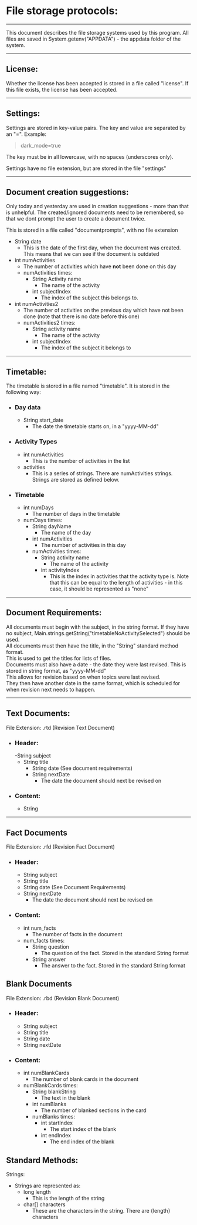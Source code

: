 File storage protocols:
=======================

---

This document describes the file storage systems used by this program.
All files are saved in System.getenv("APPDATA") - the appdata folder of the system.

---

## License:

Whether the license has been accepted is stored in a file called "license". If this file exists, the license has been accepted.

---

## Settings:

Settings are stored in key-value pairs. The key and value are separated by an "=". Example:

> dark_mode=true

The key must be in all lowercase, with no spaces (underscores only).

Settings have no file extension, but are stored in the file "settings"

---

## Document creation suggestions:

Only today and yesterday are used in creation suggestions - more than that is unhelpful.
The created/ignored documents need to be remembered, so that we dont prompt the user to create a document twice.

This is stored in a file called "documentprompts", with no file extension

- String date
  - This is the date of the first day, when the document was created. This means that we can see if the document is outdated
- int numActivities
  - The number of activities which have **not** been done on this day
  - numActivities times:
    - String Activity name
      - The name of the activity
    - int subjectIndex
      - The index of the subject this belongs to.
- int numActivities2
  - The number of activities on the previous day which have not been done (note that there is no date before this one)
  - numActivities2 times:
    - String activity name
      - The name of the activity
    - int subjectIndex
      - The index of the subject it belongs to

---

## Timetable:

The timetable is stored in a file named "timetable". It is stored in the following way:

- ### Day data
  - String start_date
    - The date the timetable starts on, in a "yyyy-MM-dd"
- ### Activity Types
  - int numActivities
    - This is the number of activities in the list
  - activities
    - This is a series of strings. There are numActivities strings. Strings are stored as defined below.

- ### Timetable
  - int numDays
    - The number of days in the timetable
  - numDays times:
    - String dayName
      - The name of the day
    - int numActivities
      - The number of activities in this day
    - numActivities times:
      - String activity name
        - The name of the activity
      - int activityIndex
        - This is the index in activities that the activity type is. 
Note that this can be equal to the length of activities - in this case, it should be represented as "none"


---

## Document Requirements:
All documents must begin with the subject, in the string format. If they have no subject, Main.strings.getString("timetableNoActivitySelected") should be used. <br>
All documents must then have the title, in the "String" standard method format. <br>
This is used to get the titles for lists of files. <br>
Documents must also have a date - the date they were last revised. This is stored in string format, as "yyyy-MM-dd" <br>
This allows for revision based on when topics were last revised.<br>
They then have another date in the same format, which is scheduled for when revision next needs to happen.

---

## Text Documents:

File Extension: .rtd (Revision Text Document)

- ### Header:
  -String subject 
  - String title
    - String date (See document requirements)
    - String nextDate
      - The date the document should next be revised on
- ### Content:
  - String

---

## Fact Documents

File Extension: .rfd (Revision Fact Document)

- ### Header:
  - String subject 
  -   String title
  -   String date (See Document Requirements)
  - String nextDate
    - The date the document should next be revised on
- ### Content:
  - int num_facts
    - The number of facts in the document
  - num_facts times:
    - String question
      - The question of the fact. Stored in the standard String format
    - String answer
      - The answer to the fact. Stored in the standard String format

## Blank Documents

File Extension: .rbd  (Revision Blank Document)

- ### Header:
  - String subject
  - String title
  - String date
  - String nextDate
- ### Content:
  - int numBlankCards
    - The number of blank cards in the document
  - numBlankCards times:
    - String blankString
      - The text in the blank
    - int numBlanks
      - The number of blanked sections in the card
    - numBlanks times:
      - int startIndex
        - The start index of the blank
      - int endIndex
        - The end index of the blank

## Standard Methods:

Strings:

- Strings are represented as:
  - long length
    - This is the length of the string
  - char[] characters
    - These are the characters in the string. There are {length} characters